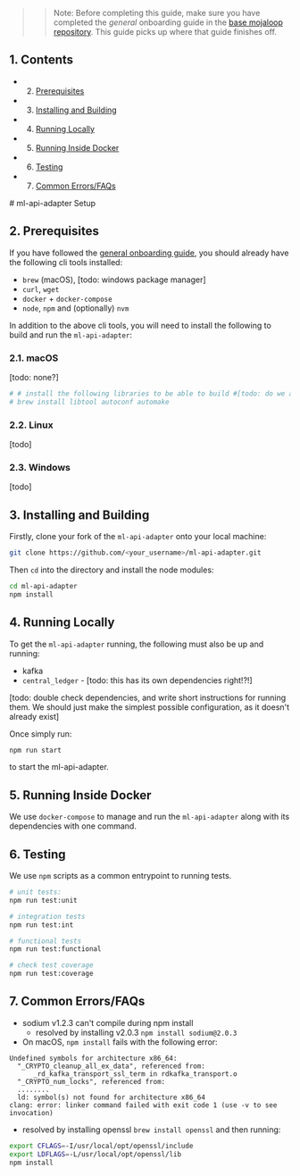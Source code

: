 

>>Note: Before completing this guide, make sure you have completed the _general_ onboarding guide in the [base mojaloop repository](https://github.com/mojaloop/mojaloop/blob/master/onboarding.md#mojaloop-onboarding). This guide picks up where that guide finishes off.

##  1. <a name='Contents'></a>Contents 

<!-- vscode-markdown-toc -->
* 2. [Prerequisites](#Prerequisites)
* 3. [Installing and Building](#InstallingandBuilding)
* 4. [Running Locally](#RunningLocally)
* 5. [Running Inside Docker](#RunningInsideDocker)
* 6. [Testing](#Testing)
* 7. [Common Errors/FAQs](#CommonErrorsFAQs)

<!-- vscode-markdown-toc-config
	numbering=true
	autoSave=true
	/vscode-markdown-toc-config -->
<!-- /vscode-markdown-toc --># ml-api-adapter Setup

##  2. <a name='Prerequisites'></a>Prerequisites

If you have followed the [general onboarding guide](https://github.com/mojaloop/mojaloop/blob/master/onboarding.md#mojaloop-onboarding), you should already have the following cli tools installed:

* `brew` (macOS), [todo: windows package manager]
* `curl`, `wget`
* `docker` + `docker-compose`
* `node`, `npm` and (optionally) `nvm`

In addition to the above cli tools, you will need to install the following to build and run the `ml-api-adapter`:


###  2.1. <a name='macOS'></a>macOS
[todo: none?]
```bash
# # install the following libraries to be able to build #[todo: do we actually need this?]
# brew install libtool autoconf automake
```

###  2.2. <a name='Linux'></a>Linux

[todo]

###  2.3. <a name='Windows'></a>Windows

[todo]



##  3. <a name='InstallingandBuilding'></a>Installing and Building

Firstly, clone your fork of the `ml-api-adapter` onto your local machine:
```bash
git clone https://github.com/<your_username>/ml-api-adapter.git
```

Then `cd` into the directory and install the node modules:
```bash
cd ml-api-adapter
npm install
```


##  4. <a name='RunningLocally'></a>Running Locally

To get the `ml-api-adapter` running, the following must also be up and running:

* kafka
* `central_ledger` - [todo: this has its own dependencies right!?!]

[todo: double check dependencies, and write short instructions for running them. We should just make the simplest possible configuration, as it doesn't already exist]

Once simply run:
```bash
npm run start
```
to start the ml-api-adapter.


##  5. <a name='RunningInsideDocker'></a>Running Inside Docker

We use `docker-compose` to manage and run the `ml-api-adapter` along with its dependencies with one command.


##  6. <a name='Testing'></a>Testing

We use `npm` scripts as a common entrypoint to running tests.

```bash
# unit tests:
npm run test:unit

# integration tests
npm run test:int

# functional tests
npm run test:functional

# check test coverage
npm run test:coverage

```


##  7. <a name='CommonErrorsFAQs'></a>Common Errors/FAQs


* sodium v1.2.3 can't compile during npm install
  - resolved by installing v2.0.3 `npm install sodium@2.0.3`
* On macOS, `npm install` fails with the following error:
```
Undefined symbols for architecture x86_64:
  "_CRYPTO_cleanup_all_ex_data", referenced from:
      _rd_kafka_transport_ssl_term in rdkafka_transport.o
  "_CRYPTO_num_locks", referenced from:
  ........
  ld: symbol(s) not found for architecture x86_64
clang: error: linker command failed with exit code 1 (use -v to see invocation) 
```
  - resolved by installing openssl `brew install openssl` and then running: 
  ```bash
  export CFLAGS=-I/usr/local/opt/openssl/include 
  export LDFLAGS=-L/usr/local/opt/openssl/lib 
  npm install
  ```  